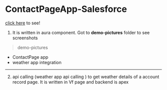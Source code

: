 # ContactPageApp-Salesforce
[click here](https://deepsubha22-dev-ed.lightning.force.com/c/contactpage.app) to see!

1. It is written in aura component. 
Got to **demo-pictures** folder to see screenshots 
> demo-pictures
- ContactPage app
- weather app integration

-----------------------------------------------------------------------------------------------------
2. api calling (weather app api calling ) to get weather details of a account record page.
It is written in Vf page and backend is apex
